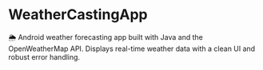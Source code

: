 # WeatherCastingApp
🌦️ Android weather forecasting app built with Java and the OpenWeatherMap API. Displays real-time weather data with a clean UI and robust error handling.
